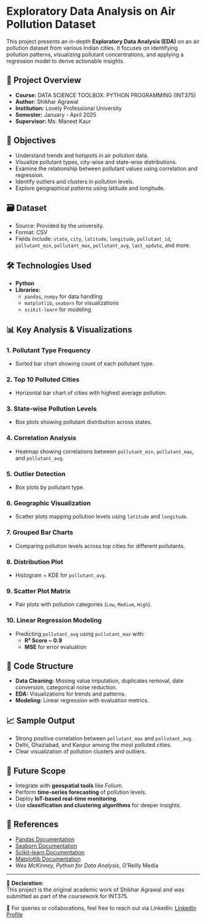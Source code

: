 # Exploratory Data Analysis on Air Pollution Dataset

This project presents an in-depth **Exploratory Data Analysis (EDA)** on an air pollution dataset from various Indian cities. It focuses on identifying pollution patterns, visualizing pollutant concentrations, and applying a regression model to derive actionable insights.

## 📌 Project Overview

- **Course:** DATA SCIENCE TOOLBOX: PYTHON PROGRAMMING (INT375)
- **Author:** Shikhar Agrawal
- **Institution:** Lovely Professional University
- **Semester:** January - April 2025
- **Supervisor:** Ms. Maneet Kaur

## 🧠 Objectives

- Understand trends and hotspots in air pollution data.
- Visualize pollutant types, city-wise and state-wise distributions.
- Examine the relationship between pollutant values using correlation and regression.
- Identify outliers and clusters in pollution levels.
- Explore geographical patterns using latitude and longitude.

## 🗃️ Dataset

- Source: Provided by the university.
- Format: CSV
- Fields include: `state`, `city`, `latitude`, `longitude`, `pollutant_id`, `pollutant_min`, `pollutant_max`, `pollutant_avg`, `last_update`, and more.

## 🛠️ Technologies Used

- **Python**
- **Libraries:**
  - `pandas`, `numpy` for data handling
  - `matplotlib`, `seaborn` for visualizations
  - `scikit-learn` for modeling

## 📊 Key Analysis & Visualizations

### 1. Pollutant Type Frequency
- Sorted bar chart showing count of each pollutant type.

### 2. Top 10 Polluted Cities
- Horizontal bar chart of cities with highest average pollution.

### 3. State-wise Pollution Levels
- Box plots showing pollutant distribution across states.

### 4. Correlation Analysis
- Heatmap showing correlations between `pollutant_min`, `pollutant_max`, and `pollutant_avg`.

### 5. Outlier Detection
- Box plots by pollutant type.

### 6. Geographic Visualization
- Scatter plots mapping pollution levels using `latitude` and `longitude`.

### 7. Grouped Bar Charts
- Comparing pollution levels across top cities for different pollutants.

### 8. Distribution Plot
- Histogram + KDE for `pollutant_avg`.

### 9. Scatter Plot Matrix
- Pair plots with pollution categories (`Low`, `Medium`, `High`).

### 10. Linear Regression Modeling
- Predicting `pollutant_avg` using `pollutant_max` with:
  - **R² Score ~ 0.9**
  - **MSE** for error evaluation

## 🤖 Code Structure

- **Data Cleaning:** Missing value imputation, duplicates removal, date conversion, categorical noise reduction.
- **EDA:** Visualizations for trends and patterns.
- **Modeling:** Linear regression with evaluation metrics.

## 📈 Sample Output

- Strong positive correlation between `pollutant_max` and `pollutant_avg`.
- Delhi, Ghaziabad, and Kanpur among the most polluted cities.
- Clear visualization of pollution clusters and outliers.

## 🔮 Future Scope

- Integrate with **geospatial tools** like Folium.
- Perform **time-series forecasting** of pollution levels.
- Deploy **IoT-based real-time monitoring**.
- Use **classification and clustering algorithms** for deeper insights.

## 🧾 References

- [Pandas Documentation](https://pandas.pydata.org/)
- [Seaborn Documentation](https://seaborn.pydata.org/)
- [Scikit-learn Documentation](https://scikit-learn.org/stable/)
- [Matplotlib Documentation](https://matplotlib.org/)
- *Wes McKinney, Python for Data Analysis*, O’Reilly Media

---

📌 **Declaration:**  
This project is the original academic work of Shikhar Agrawal and was submitted as part of the coursework for INT375.

📧 For queries or collaborations, feel free to reach out via LinkedIn: [LinkedIn Profile](#)

